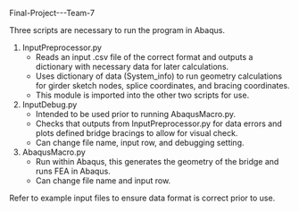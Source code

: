 Final-Project---Team-7

Three scripts are necessary to run the program in Abaqus.
  1. InputPreprocessor.py
        - Reads an input .csv file of the correct format and outputs a dictionary with necessary data for later calculations. 
        - Uses dictionary of data (System_info) to run geometry calculations for girder sketch nodes, splice coordinates, and bracing coordinates.
        - This module is imported into the other two scripts for use.
  3. InputDebug.py
        - Intended to be used prior to running AbaqusMacro.py.
        - Checks that outputs from InputPreprocessor.py for data errors and plots defined bridge bracings to allow for visual check.
        - Can change file name, input row, and debugging setting.
  5. AbaqusMacro.py
        - Run within Abaqus, this generates the geometry of the bridge and runs FEA in Abaqus.
        - Can change file name and input row.

Refer to example input files to ensure data format is correct prior to use. 
